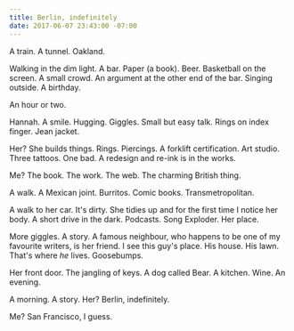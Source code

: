 ```yaml
---
title: Berlin, indefinitely
date: 2017-06-07 23:43:00 -07:00
---
```


A train. A tunnel. Oakland. 

Walking in the dim light. A bar. Paper (a book). Beer. Basketball on the screen. A small crowd. An argument at the other end of the bar. Singing outside. A birthday.

An hour or two.

Hannah. A smile. Hugging. Giggles. Small but easy talk. Rings on index finger. Jean jacket. 

Her? She builds things. Rings. Piercings. A forklift certification. Art studio. Three tattoos. One bad. A redesign and re-ink is in the works.

Me? The book. The work. The web. The charming British thing. 

A walk. A Mexican joint. Burritos. Comic books. Transmetropolitan. 

A walk to her car. It's dirty. She tidies up and for the first time I notice her body. A short drive in the dark. Podcasts. Song Exploder. Her place.

More giggles. A story. A famous neighbour, who happens to be one of my favourite writers, is her friend. I see this guy's place. His house. His lawn. That's where *he* lives. Goosebumps.

Her front door. The jangling of keys. A dog called Bear. A kitchen. Wine. An evening.

A morning. A story. Her? Berlin, indefinitely.

Me? San Francisco, I guess.